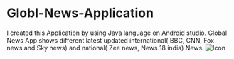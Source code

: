 # Globl-News-Application
I created this Application by using Java language on Android studio. Global News App shows different latest updated international( BBC, CNN, Fox news and Sky news) and national( Zee news, News 18 india) News.
![Icon](https://github.com/akshi-gupta123/Globl-News-Application/blob/main/News/src/main/ic_launcher-playstore.png)
